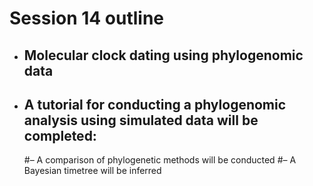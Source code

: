 # Session 14 outline

* ## Molecular clock dating using phylogenomic data
* ## A tutorial for conducting a phylogenomic analysis using simulated data will be completed:
    #– A comparison of phylogenetic methods will be conducted
    #– A Bayesian timetree will be inferred
